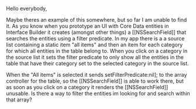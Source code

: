 

Hello everybody,

Maybe theres an example of this somewhere, but so far I am unable to find it. As you know when you prototype an UI with Core Data entities in Interface Builder it creates (amongst other things) a [[NSSearchField]] that searches the entities using a filter predicate. In my app there is a a source list containing a static item "all items" and then an item for each category for which all entities in the table belong to. When you click on a category in the source list it sets the filter predicate to only show all the entities in the table that have their category set to the selected category in the source list.

When the "All items" is selected it sends setFilterPredicate:nil]; to the array controller for the table, so the [[NSSearchField]] is able to work there, but as soon as you click on a category it renders the [[NSSearchField]] unusable. Is there a way to filter the entities im looking for and search within that array?